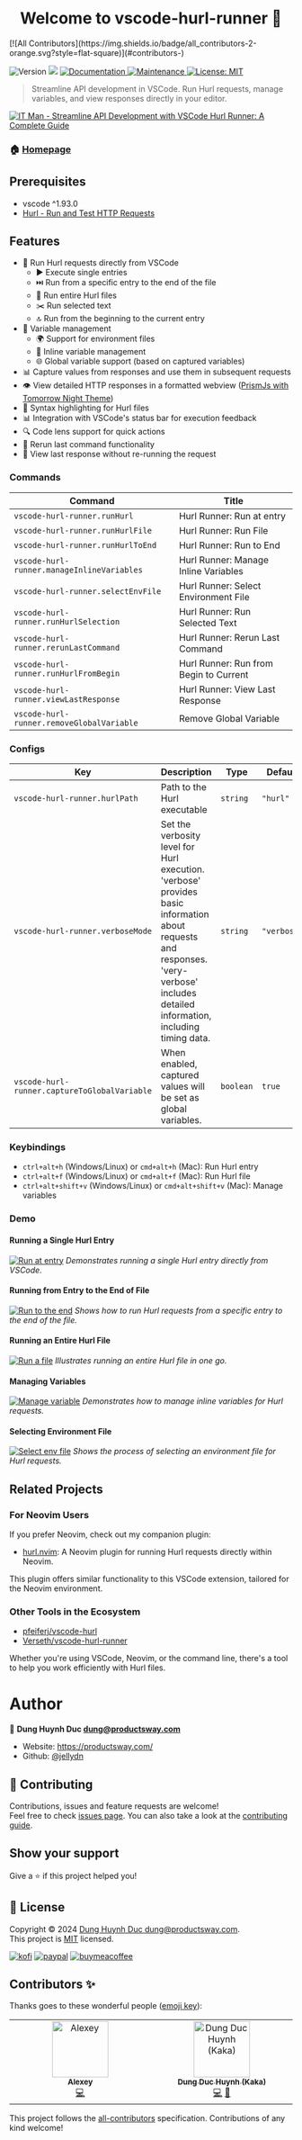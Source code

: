 <h1 align="center">Welcome to vscode-hurl-runner 👋</h1>
<!-- ALL-CONTRIBUTORS-BADGE:START - Do not remove or modify this section -->
[![All Contributors](https://img.shields.io/badge/all_contributors-2-orange.svg?style=flat-square)](#contributors-)
<!-- ALL-CONTRIBUTORS-BADGE:END -->
<p>
  <img alt="Version" src="https://img.shields.io/badge/version-0.1.2-blue.svg?cacheSeconds=2592000" />
  <img src="https://img.shields.io/badge/vscode-%5E1.92.0-blue.svg" />
  <a href="https://github.com/jellydn/vscode-hurl-runner#readme" target="_blank">
    <img alt="Documentation" src="https://img.shields.io/badge/documentation-yes-brightgreen.svg" />
  </a>
  <a href="https://github.com/jellydn/vscode-hurl-runner/graphs/commit-activity" target="_blank">
    <img alt="Maintenance" src="https://img.shields.io/badge/Maintained%3F-yes-green.svg" />
  </a>
  <a href="https://github.com/jellydn/vscode-hurl-runner/blob/main/LICENSE.md" target="_blank">
    <img alt="License: MIT" src="https://img.shields.io/github/license/jellydn/vscode-hurl-runner" />
  </a>
</p>

> Streamline API development in VSCode. Run Hurl requests, manage variables, and view responses directly in your editor.

[![IT Man - Streamline API Development with VSCode Hurl Runner: A Complete Guide](https://i.ytimg.com/vi/fbDu7fusFsw/hqdefault.jpg)](https://www.youtube.com/watch?v=fbDu7fusFsw)

### 🏠 [Homepage](https://github.com/jellydn/vscode-hurl-runner#readme)

## Prerequisites

- vscode ^1.93.0
- [Hurl - Run and Test HTTP Requests](https://hurl.dev/)

## Features

- 🚀 Run Hurl requests directly from VSCode
  - ▶️ Execute single entries
  - ⏭️ Run from a specific entry to the end of the file
  - 📁 Run entire Hurl files
  - ✂️ Run selected text
  - 🔝 Run from the beginning to the current entry
- 🔧 Variable management
  - 🌍 Support for environment files
  - 📝 Inline variable management
  - 🌐 Global variable support (based on captured variables)
- 📊 Capture values from responses and use them in subsequent requests
- 👁️ View detailed HTTP responses in a formatted webview ([PrismJs with Tomorrow Night Theme](https://prismjs.com/))
- 🎨 Syntax highlighting for Hurl files
- 📊 Integration with VSCode's status bar for execution feedback
- 🔍 Code lens support for quick actions
- 🔁 Rerun last command functionality
- 📜 View last response without re-running the request

### Commands

<!-- commands -->

| Command                                    | Title                                  |
| ------------------------------------------ | -------------------------------------- |
| `vscode-hurl-runner.runHurl`               | Hurl Runner: Run at entry              |
| `vscode-hurl-runner.runHurlFile`           | Hurl Runner: Run File                  |
| `vscode-hurl-runner.runHurlToEnd`          | Hurl Runner: Run to End                |
| `vscode-hurl-runner.manageInlineVariables` | Hurl Runner: Manage Inline Variables   |
| `vscode-hurl-runner.selectEnvFile`         | Hurl Runner: Select Environment File   |
| `vscode-hurl-runner.runHurlSelection`      | Hurl Runner: Run Selected Text         |
| `vscode-hurl-runner.rerunLastCommand`      | Hurl Runner: Rerun Last Command        |
| `vscode-hurl-runner.runHurlFromBegin`      | Hurl Runner: Run from Begin to Current |
| `vscode-hurl-runner.viewLastResponse`      | Hurl Runner: View Last Response        |
| `vscode-hurl-runner.removeGlobalVariable`  | Remove Global Variable                 |

<!-- commands -->

### Configs

<!-- configs -->

| Key                                          | Description                                                                                                                                                                         | Type      | Default     |
| -------------------------------------------- | ----------------------------------------------------------------------------------------------------------------------------------------------------------------------------------- | --------- | ----------- |
| `vscode-hurl-runner.hurlPath`                | Path to the Hurl executable                                                                                                                                                         | `string`  | `"hurl"`    |
| `vscode-hurl-runner.verboseMode`             | Set the verbosity level for Hurl execution. 'verbose' provides basic information about requests and responses. 'very-verbose' includes detailed information, including timing data. | `string`  | `"verbose"` |
| `vscode-hurl-runner.captureToGlobalVariable` | When enabled, captured values will be set as global variables.                                                                                                                      | `boolean` | `true`      |

<!-- configs -->

### Keybindings

- `ctrl+alt+h` (Windows/Linux) or `cmd+alt+h` (Mac): Run Hurl entry
- `ctrl+alt+f` (Windows/Linux) or `cmd+alt+f` (Mac): Run Hurl file
- `ctrl+alt+shift+v` (Windows/Linux) or `cmd+alt+shift+v` (Mac): Manage variables

### Demo

#### Running a Single Hurl Entry

[![Run at entry](https://i.gyazo.com/3ceef5b45f68df5bcabe00e7bd39ed27.gif)](https://gyazo.com/3ceef5b45f68df5bcabe00e7bd39ed27)
_Demonstrates running a single Hurl entry directly from VSCode._

#### Running from Entry to the End of File

[![Run to the end](https://i.gyazo.com/294af3f42fca76eb751e8bce2c432d10.gif)](https://gyazo.com/294af3f42fca76eb751e8bce2c432d10)
_Shows how to run Hurl requests from a specific entry to the end of the file._

#### Running an Entire Hurl File

[![Run a file](https://i.gyazo.com/d9188c14d370748f9bc495d0071a130b.gif)](https://gyazo.com/d9188c14d370748f9bc495d0071a130b)
_Illustrates running an entire Hurl file in one go._

#### Managing Variables

[![Manage variable](https://i.gyazo.com/49e3688ff47f5ba32a5094b428a89a60.gif)](https://gyazo.com/49e3688ff47f5ba32a5094b428a89a60)
_Demonstrates how to manage inline variables for Hurl requests._

#### Selecting Environment File

[![Select env file](https://i.gyazo.com/84e3e3ff85a4b6cc254af6398d33d6d2.gif)](https://gyazo.com/84e3e3ff85a4b6cc254af6398d33d6d2)
_Shows the process of selecting an environment file for Hurl requests._

## Related Projects

### For Neovim Users

If you prefer Neovim, check out my companion plugin:

- [hurl.nvim](https://github.com/jellydn/hurl.nvim): A Neovim plugin for running Hurl requests directly within Neovim.

This plugin offers similar functionality to this VSCode extension, tailored for the Neovim environment.

### Other Tools in the Ecosystem

- [pfeiferj/vscode-hurl](https://github.com/pfeiferj/vscode-hurl)
- [Verseth/vscode-hurl-runner](https://github.com/Verseth/vscode-hurl-runner)

Whether you're using VSCode, Neovim, or the command line, there's a tool to help you work efficiently with Hurl files.

# Author

👤 **Dung Huynh Duc <dung@productsway.com>**

- Website: https://productsway.com/
- Github: [@jellydn](https://github.com/jellydn)

## 🤝 Contributing

Contributions, issues and feature requests are welcome!<br />Feel free to check [issues page](https://github.com/jellydn/vscode-hurl-runner/issues). You can also take a look at the [contributing guide](https://github.com/jellydn/vscode-hurl-runner/blob/master/CONTRIBUTING.md).

## Show your support

Give a ⭐️ if this project helped you!

## 📝 License

Copyright © 2024 [Dung Huynh Duc <dung@productsway.com>](https://github.com/jellydn).<br />
This project is [MIT](https://github.com/jellydn/vscode-hurl-runner/blob/master/LICENSE) licensed.

[![kofi](https://img.shields.io/badge/Ko--fi-F16061?style=for-the-badge&logo=ko-fi&logoColor=white)](https://ko-fi.com/dunghd)
[![paypal](https://img.shields.io/badge/PayPal-00457C?style=for-the-badge&logo=paypal&logoColor=white)](https://paypal.me/dunghd)
[![buymeacoffee](https://img.shields.io/badge/Buy_Me_A_Coffee-FFDD00?style=for-the-badge&logo=buy-me-a-coffee&logoColor=black)](https://www.buymeacoffee.com/dunghd)

## Contributors ✨

Thanks goes to these wonderful people ([emoji key](https://allcontributors.org/docs/en/emoji-key)):

<!-- ALL-CONTRIBUTORS-LIST:START - Do not remove or modify this section -->
<!-- prettier-ignore-start -->
<!-- markdownlint-disable -->
<table>
  <tbody>
    <tr>
      <td align="center" valign="top" width="14.28%"><a href="https://github.com/xleshx"><img src="https://avatars.githubusercontent.com/u/4798483?v=4?s=100" width="100px;" alt="Alexey"/><br /><sub><b>Alexey</b></sub></a><br /><a href="https://github.com/jellydn/vscode-hurl-runner/commits?author=xleshx" title="Code">💻</a></td>
      <td align="center" valign="top" width="14.28%"><a href="https://productsway.com/"><img src="https://avatars.githubusercontent.com/u/870029?v=4?s=100" width="100px;" alt="Dung Duc Huynh (Kaka)"/><br /><sub><b>Dung Duc Huynh (Kaka)</b></sub></a><br /><a href="https://github.com/jellydn/vscode-hurl-runner/commits?author=jellydn" title="Code">💻</a> <a href="https://github.com/jellydn/vscode-hurl-runner/commits?author=jellydn" title="Documentation">📖</a></td>
    </tr>
  </tbody>
</table>

<!-- markdownlint-restore -->
<!-- prettier-ignore-end -->

<!-- ALL-CONTRIBUTORS-LIST:END -->

This project follows the [all-contributors](https://github.com/all-contributors/all-contributors) specification. Contributions of any kind welcome!
